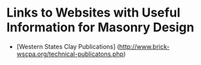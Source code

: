 # Links to Websites with Useful Information for Masonry Design

* [Western States Clay Publications] (http://www.brick-wscpa.org/technical-publicatons.php)

